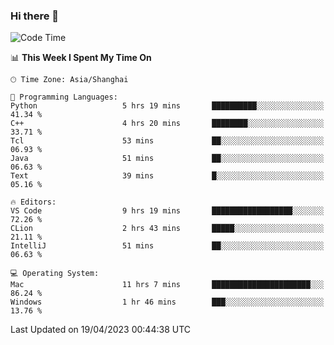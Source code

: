 ### Hi there 👋


<!--START_SECTION:waka-->
![Code Time](http://img.shields.io/badge/Code%20Time-1%2C106%20hrs%2020%20mins-blue)

📊 **This Week I Spent My Time On** 

```text
🕑︎ Time Zone: Asia/Shanghai

💬 Programming Languages: 
Python                   5 hrs 19 mins       ██████████░░░░░░░░░░░░░░░   41.34 % 
C++                      4 hrs 20 mins       ████████░░░░░░░░░░░░░░░░░   33.71 % 
Tcl                      53 mins             ██░░░░░░░░░░░░░░░░░░░░░░░   06.93 % 
Java                     51 mins             ██░░░░░░░░░░░░░░░░░░░░░░░   06.63 % 
Text                     39 mins             █░░░░░░░░░░░░░░░░░░░░░░░░   05.16 % 

🔥 Editors: 
VS Code                  9 hrs 19 mins       ██████████████████░░░░░░░   72.26 % 
CLion                    2 hrs 43 mins       █████░░░░░░░░░░░░░░░░░░░░   21.11 % 
IntelliJ                 51 mins             ██░░░░░░░░░░░░░░░░░░░░░░░   06.63 % 

💻 Operating System: 
Mac                      11 hrs 7 mins       ██████████████████████░░░   86.24 % 
Windows                  1 hr 46 mins        ███░░░░░░░░░░░░░░░░░░░░░░   13.76 % 
```


 Last Updated on 19/04/2023 00:44:38 UTC
<!--END_SECTION:waka-->

<!--
**SillyPasty/SillyPasty** is a ✨ _special_ ✨ repository because its `README.md` (this file) appears on your GitHub profile.

Here are some ideas to get you started:

- 🔭 I’m currently working on ...
- 🌱 I’m currently learning ...
- 👯 I’m looking to collaborate on ...
- 🤔 I’m looking for help with ...
- 💬 Ask me about ...
- 📫 How to reach me: ...
- 😄 Pronouns: ...
- ⚡ Fun fact: ...
-->


